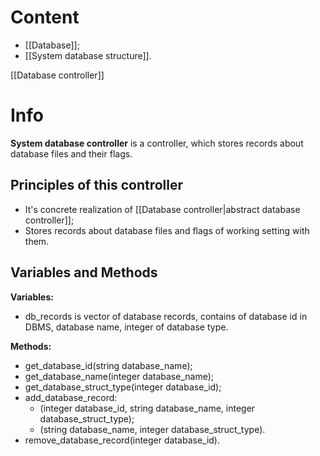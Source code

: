 # Content

- [[Database]];
- [[System database structure]].

[[Database controller]]

# Info
**System database controller** is a controller, which stores records about database files and their flags.

## Principles of this controller
- It's concrete realization of [[Database controller|abstract database controller]];
- Stores records about database files and flags of working setting with them.

## Variables and Methods
**Variables:**
- db_records is vector of database records, contains of database id in DBMS, database name, integer of database type.

**Methods:**
- get_database_id(string database_name);
- get_database_name(integer database_name);
- get_database_struct_type(integer database_id);
- add_database_record:
	- (integer database_id, string database_name, integer database_struct_type);
	- (string database_name, integer database_struct_type).
- remove_database_record(integer database_id).
